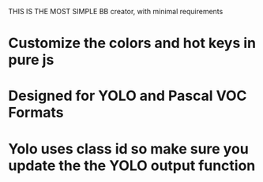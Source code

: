 THIS IS THE MOST SIMPLE BB creator, with minimal requirements

# Customize the colors and hot keys in pure js
# Designed for YOLO and Pascal VOC Formats

# Yolo uses class id so make sure you update the the YOLO output function